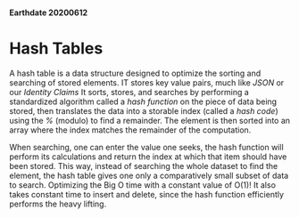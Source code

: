 #### Earthdate 20200612
# Hash Tables
A hash table is a data structure designed to optimize the sorting and searching of stored elements. IT stores key value pairs, much like *JSON* or our *Identity Claims* It sorts, stores, and searches by performing a standardized algorithm called a *hash function* on the piece of data being stored, then translates the data into a storable index (called a *hash code*) using the *%* (modulo) to find a remainder. The element is then sorted into an array where the index matches the remainder of the computation.
 
When searching, one can enter the value one seeks, the hash function will perform its calculations and return the index at which that item should have been stored. This way, instead of searching the whole dataset to find the element, the hash table gives one only a comparatively small subset of data to search. Optimizing the Big O time with a constant value of O(1)! It also takes constant time to insert and delete, since the hash function efficiently performs the heavy lifting.
